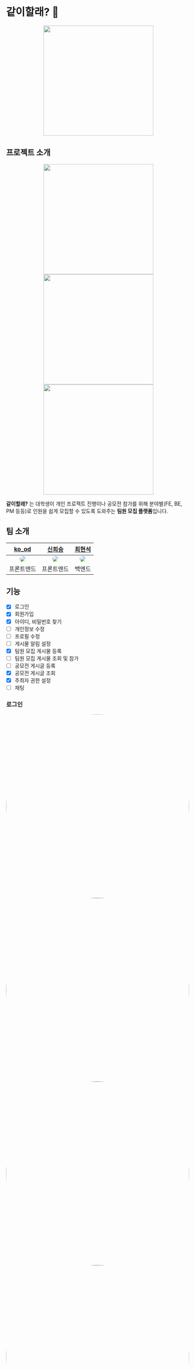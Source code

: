 # 같이할래? 🤝

<div align="center">
<img src="https://github.com/Can-U-Join-Us/CUJU-AOS/blob/master/images/initial_4.png" width="300">
</br>
</div>

## 프로젝트 소개

<div align="center">
<img src="https://github.com/Can-U-Join-Us/CUJU-AOS/blob/master/images/initial_1.png" width="300">
<img src="https://github.com/Can-U-Join-Us/CUJU-AOS/blob/master/images/initial_2.png" width="300">
<img src="https://github.com/Can-U-Join-Us/CUJU-AOS/blob/master/images/initial_3.png" width="300">
</div>

 **같이할래?** 는 대학생이 개인 프로젝트 진행이나 공모전 참가를 위해 분야별(FE, BE, PM 등등)로 인원을 쉽게 모집할 수 있도록 도와주는 **팀원 모집 플랫폼**입니다.

## 팀 소개

|[ko_od](https://github.com/k906506)|[신희승](https://github.com/sinheeseung)|[최현석](https://github.com/201702083)|
|:-:|:-:|:-:|
|<a href="url"><img src="https://avatars.githubusercontent.com/k906506" style="border-radius:50%"></a>|<a href="url"><img src="https://avatars.githubusercontent.com/sinheeseung" style="border-radius:50%"></a>|<a href="url"><img src="https://avatars.githubusercontent.com/hyunkoes" style="border-radius:50%"></a>|
|프론트엔드|프론트엔드|백엔드|

## 기능

- [x] 로그인
- [x] 회원가입
- [x] 아이디, 비밀번호 찾기
- [ ] 개인정보 수정
- [ ] 프로필 수정
- [ ] 게시물 알림 설정
- [x] 팀원 모집 게시물 등록
- [ ] 팀원 모집 게시물 조회 및 참가
- [ ] 공모전 게시글 등록
- [x] 공모전 게시글 조회
- [x] 주최자 권한 설정
- [ ] 채팅

### 로그인

<div>
<a href="url">
<img src="https://images.velog.io/images/k906506/post/21b6d272-9c19-47cd-92bc-432dba0053b0/bandicam%202021-11-28%2015-04-35-416.jpg" style="border-radius:50%" height = "500">
<img src="https://images.velog.io/images/k906506/post/289f7406-a317-400d-9206-054c0b4febc7/bandicam%202021-11-28%2015-09-40-461.jpg" style="border-radius:50%" height = "500">
<img src="https://images.velog.io/images/k906506/post/558d8a27-f3ff-4e12-9def-afbd78663010/bandicam%202021-11-28%2015-09-42-447.jpg" style="border-radius:50%" height = "500">
</a>
</div>
<div>
<a href="url">
<img src="https://images.velog.io/images/k906506/post/f345197c-b71b-41a9-93cb-ae9d8370b4be/bandicam%202021-11-28%2015-04-42-497.jpg" style="border-radius:50%" height = "500">
<img src="https://images.velog.io/images/k906506/post/768d5f33-6065-411b-b6b0-61626c6ceb50/bandicam%202021-11-28%2015-04-47-629.jpg" style="border-radius:50%" height = "500">
</a>
</div>

### 회원가입

<div>
<a href="url">
<img src="https://images.velog.io/images/k906506/post/78d4d044-6a40-490e-810a-b3c75ad840bb/bandicam%202021-11-28%2015-05-08-905.jpg" style="border-radius:50%" height = "500">
</a>
</div>

### 아이디, 비밀번호 찾기

<div>
<a href="url">
<img src="https://images.velog.io/images/k906506/post/c8a99c27-97f3-48b1-b3b1-77311502ff80/bandicam%202021-11-28%2015-04-53-141.jpg" style="border-radius:50%" height = "500">
<img src="https://images.velog.io/images/k906506/post/7ba1429a-c841-4892-ba3c-b0283633a97b/bandicam%202021-11-28%2015-04-55-597.jpg" style="border-radius:50%" height = "500">
</a>
</div>

### 개인정보 수정

### 프로필 수정

### 게시물 알림 설정

### 팀원 모집 게시물 등록

<div>
<a href="url">
<img src="https://images.velog.io/images/k906506/post/b29acc9f-7c9b-4fc8-bb17-46b896e9ef9e/bandicam%202021-11-28%2015-05-55-001.jpg" style="border-radius:50%" height = "500">
<img src="https://images.velog.io/images/k906506/post/4041799f-2ed3-4308-b287-84d7125d475c/bandicam%202021-11-28%2015-06-00-090.jpg" style="border-radius:50%" height = "500">
</a>
</div>

### 팀원 모집 게시물 조회 및 참가

### 공모전 게시글 등록

### 공모전 게시글 조회

<div>
<a href="url">
<img src="https://images.velog.io/images/k906506/post/793c5334-1956-4a80-b76e-08ee3a39d935/bandicam%202021-11-28%2015-06-13-364.jpg" style="border-radius:50%" height = "500">
<img src="https://images.velog.io/images/k906506/post/eeaf582a-bad0-4a9c-b135-d7b09c03c324/bandicam%202021-11-28%2015-18-48-007.jpg" style="border-radius:50%" height = "500">
<img src="https://images.velog.io/images/k906506/post/32d35bb1-aa9d-4591-b21e-6c30c0c5929a/bandicam%202021-11-28%2015-18-49-815.jpg" style="border-radius:50%" height = "500">
<img src="https://images.velog.io/images/k906506/post/a2a86e33-59aa-4e01-8f6b-524d00a4d59e/bandicam%202021-11-28%2015-18-51-728.jpg" style="border-radius:50%" height = "500">
</a>
</div>

### 주최자 권한 설정

<div>
<a href="url">
<img src="https://images.velog.io/images/k906506/post/da78d5d4-35dc-4e63-8eed-f663a0f69351/bandicam%202021-11-28%2015-06-19-518.jpg" style="border-radius:50%" height = "500">
</a>
</div>

### 채팅

## 라이브러리

## 아키텍쳐

## 브랜치 관리 방법
feature -> develop -> master 로 관리한다.

### master
'master' 브랜치는 배포 가능한 상태만을 관리한다.  
커밋할 때는 태그를 사용해서 배포 번호를 기록한다.

### develop
'develop' 브랜치는 통합 브랜치 역할을 수행한다.  
이 브랜치를 기반으로 개발을 진행하고 모든 기능이 정상적으로 동작할 수 있는 상태를 유지해야 한다.  
기능이 추가되고 문제가 없는 경우 'master' 브랜치에 merge 한다.

### feature
'feature' 브랜치는 새로운 기능, 버그 수정이 필요할 때 'develop' 브랜치로부터 분기한다.  
개발이 완료되면 'develop' 브랜치에 merge 한다.  
'feature' 브랜치는 다음과 같이 'develop' 브랜치에서 분기한다.

```
$ git checkout -b honggildong_feature develop
```

'feature' 브랜치에서 모든 작업이 끝나면 다음과 같이 'develop' 브랜치로 merge하고 더이상 필요하지 않은 'feature' 브랜치는 삭제한다.

```
$ git checkout develop
Switched to branch 'develop'.
$ git merge --no-ff honggildong_feature
Updating asd293u...ddu9.
(Summary of changes)
$ git branch -d honggildong_feature
Deleted branch honggildong_feature.
$ git push origin develop
```
